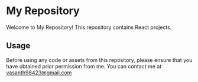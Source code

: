 # My Repository

Welcome to My Repository! This repository contains React projects.

## Usage

Before using any code or assets from this repository, please ensure that you have obtained prior permission from me. You can contact me at vasanth98423@gmail.com

